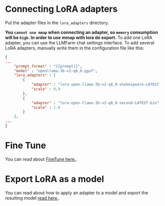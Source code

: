 # Connecting LoRA adapters
Put the adapter files in the `lora_adapters` directory.

**You `cannot use mmap` when connecting an adapter, so `memory` consumption will be `high`. In order to use mmap with lora do export.**
To add one LoRA adapter, you can use the LLMFarm chat settings interface.
To add several LoRA adapters, manually write them in the configuration file like this:
```JSON
{
...
    "prompt_format" : "{{prompt}}",
    "model" : "openllama-3b-v2-q8_0.gguf",
    "lora_adapters" : [
        {
            "adapter" : "lora-open-llama-3b-v2-q8_0-shakespeare-LATEST.bin",
            "scale" : 0.9
        },
        {
            "adapter" : "lora-open-llama-3b-v2-q8_0-second-LATEST.bin",
            "scale" : 1.0
        }
    ],
...
}
```

# Fine Tune
You can read about [FineTune here.](https://github.com/ggerganov/llama.cpp/tree/master/examples/finetune).

# Export LoRA as a model

You can read about how to apply an adapter to a model and export the resulting model [read here.](https://github.com/ggerganov/llama.cpp/tree/master/examples/export-lora).
